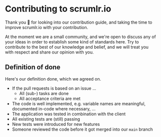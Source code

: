 # Contributing to scrumlr.io

Thank you 🙏 for looking into our contribution guide, and taking the time to improve scrumlr.io with your contribution.

At the moment we are a small community, and we're open to discuss any of your ideas in order to establish some kind of
standards here. Try to contribute to the best of our knowledge and belief, and we will treat you with respect and share
our opinion with you.

## Definition of done

Here's our definition done, which we agreed on.

* If the pull requests is based on an issue ...
  * All (sub-) tasks are done
  * All acceptance criteria are met
* The code is well implemented, e.g. variable names are meaningful, documented in-code where necessary, ...
* The application was tested in combination with the client
* All existing tests are (still) passing
* New tests were introduced for new features
* Someone reviewed the code before it got merged into our `main` branch
